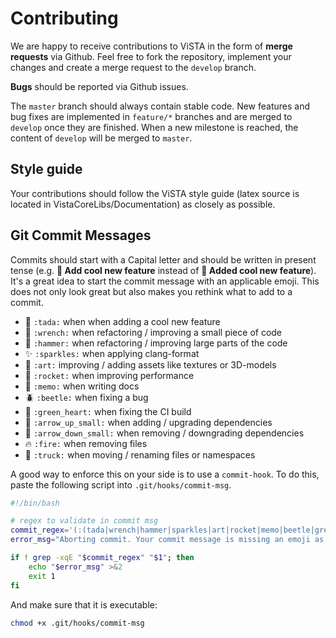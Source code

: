 # Contributing

We are happy to receive contributions to ViSTA in the form of **merge requests** via Github. Feel free to fork the repository, implement your changes and create a merge request to the `develop` branch.

**Bugs** should be reported via Github issues.

The `master` branch should always contain stable code. New features and bug fixes are implemented in `feature/*` branches and are merged to `develop` once they are finished. When a new milestone is reached, the content of `develop` will be merged to `master`.

## Style guide

Your contributions should follow the ViSTA style guide (latex source is located in VistaCoreLibs/Documentation) as closely as possible.

## Git Commit Messages

Commits should start with a Capital letter and should be written in present tense (e.g. __:tada: Add cool new feature__ instead of __:tada: Added cool new feature__).
It's a great idea to start the commit message with an applicable emoji. This does not only look great but also makes you rethink what to add to a commit.
* :tada: `:tada:` when when adding a cool new feature
* :wrench: `:wrench:` when refactoring / improving a small piece of code
* :hammer: `:hammer:` when refactoring / improving large parts of the code
* :sparkles: `:sparkles:` when applying clang-format
* :art: `:art:` improving / adding assets like textures or 3D-models
* :rocket: `:rocket:` when improving performance
* :memo: `:memo:` when writing docs
* :beetle: `:beetle:` when fixing a bug
* :green_heart: `:green_heart:` when fixing the CI build
* :arrow_up_small: `:arrow_up_small:` when adding / upgrading dependencies
* :arrow_down_small: `:arrow_down_small:` when removing / downgrading dependencies
* :fire: `:fire:` when removing files
* :truck: `:truck:` when moving / renaming files or namespaces

A good way to enforce this on your side is to use a `commit-hook`. To do this, paste the following script into `.git/hooks/commit-msg`.

``` bash
#!/bin/bash

# regex to validate in commit msg
commit_regex='(:(tada|wrench|hammer|sparkles|art|rocket|memo|beetle|green_heart|arrow_up_small|arrow_down_small|fire|truck):(.+))'
error_msg="Aborting commit. Your commit message is missing an emoji as described in CONTRIBUTING.md"

if ! grep -xqE "$commit_regex" "$1"; then
    echo "$error_msg" >&2
    exit 1
fi
```

And make sure that it is executable:

``` bash
chmod +x .git/hooks/commit-msg
```
